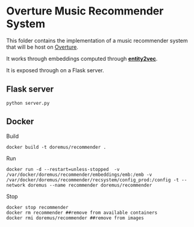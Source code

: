 Overture Music Recommender System
=================================

This folder contains the implementation of a music recommender system that will be host on [Overture](http://overture.doremus.org).

It works through embeddings computed through [__entity2vec__](https://github.com/MultimediaSemantics/entity2vec).

It is exposed through on a Flask server.

## Flask server

    python server.py

## Docker

Build

    docker build -t doremus/recommender .

Run

    docker run -d --restart=unless-stopped  -v /var/docker/doremus/recommender/embeddings/emb:/emb -v /var/docker/doremus/recommender/recsystem/config_prod:/config -t --network doremus --name recommender doremus/recommender


<!-- docker run -d --restart=unless-stopped -v  /Users/pasquale/git/recommender/recsystem/config_prod:/config -v /Users/pasquale/git/recommender/embeddings:/emb --network doremus -t --name recommender doremus/recommender -->


Stop

    docker stop recommender
    docker rm recommender ##remove from available containers
    docker rmi doremus/recommender ##remove from images
